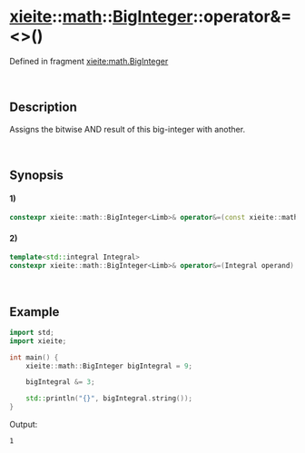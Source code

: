 # [xieite](../../../../../xieite.md)\:\:[math](../../../../../math.md)\:\:[BigInteger<Limb>](../../../../big_integer.md)\:\:operator&=\<\>\(\)
Defined in fragment [xieite:math.BigInteger](../../../../../../../src/math/big_integer.cpp)

&nbsp;

## Description
Assigns the bitwise AND result of this big-integer with another.

&nbsp;

## Synopsis
#### 1)
```cpp
constexpr xieite::math::BigInteger<Limb>& operator&=(const xieite::math::BigInteger<Limb>& operand) noexcept;
```
#### 2)
```cpp
template<std::integral Integral>
constexpr xieite::math::BigInteger<Limb>& operator&=(Integral operand) noexcept;
```

&nbsp;

## Example
```cpp
import std;
import xieite;

int main() {
    xieite::math::BigInteger bigIntegral = 9;

    bigIntegral &= 3;

    std::println("{}", bigIntegral.string());
}
```
Output:
```
1
```
